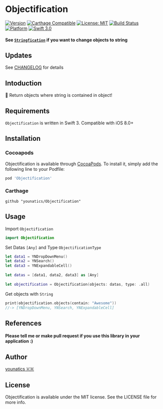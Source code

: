 # Objectification

[![Version](https://img.shields.io/cocoapods/v/Objectification.svg?style=flat)](http://cocoapods.org/pods/Objectification)
[![Carthage Compatible](https://img.shields.io/badge/Carthage-compatible-4BC51D.svg?style=flat)](https://github.com/Carthage/Carthage)
[![License: MIT](https://img.shields.io/badge/license-MIT-blue.svg?style=flat)](https://github.com/younatics/Objectification/blob/master/LICENSE)
[![Build Status](https://travis-ci.org/younatics/Objectification.svg?branch=master)](https://travis-ci.org/younatics/Objectification)
[![Platform](https://img.shields.io/cocoapods/p/Objectification.svg?style=flat)](http://cocoapods.org/pods/Objectification)
[![Swift 3.0](https://img.shields.io/badge/Swift-3.0-orange.svg?style=flat)](https://developer.apple.com/swift/)


#### See [`Stringfication`](https://github.com/younatics/Stringfication) if you want to change objects to string

## Updates
See [CHANGELOG](https://github.com/younatics/Objectification/blob/master/CHANGELOG.md) for details

## Intoduction
🔨 Return objects where string is contained in object!

## Requirements

`Objectification` is written in Swift 3. Compatible with iOS 8.0+

## Installation

### Cocoapods

Objectification is available through [CocoaPods](http://cocoapods.org). To install
it, simply add the following line to your Podfile:

```ruby
pod 'Objectification'
```
### Carthage
```
github "younatics/Objectification"
```

## Usage
Import `Objectification`
```swift
import Objectification
```

Set Datas `[Any]` and Type `ObjectificationType`
```swift
let data1 = YNDropDownMenu()
let data2 = YNSearch()
let data3 = YNExpandableCell()
        
let datas = [data1, data2, data3] as [Any]
        
let objectification = Objectification(objects: datas, type: .all)
```

Get objects with `String`
```swift
print(objectification.objects(contain: "Awesome"))
//-> [YNDropDownMenu, YNSearch, YNExpandableCell]
```

## References
#### Please tell me or make pull request if you use this library in your application :) 

## Author
[younatics 🇰🇷](http://younatics.github.io)

## License
Objectification is available under the MIT license. See the LICENSE file for more info.





